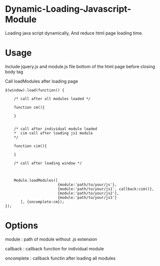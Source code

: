 Dynamic-Loading-Javascript-Module
=================================

Loading java script dynamically, And reduce html page loading time.

Usage
=====

Include jquery.js and module.js file bottom of the html page before closing body tag

<script type="text/javascript" src="js/module.js"></script>

Call loadModules after loading page
	
	$(window).load(function() {

		/* call after all modules loaded */
		
		function cm(){
		
		}
	
	
		/* call after individual module loaded
		*  cim call after loading js1 module
		*/
	
		function cim(){
		
		}

		/* call after loading window */

	
		
		Module.loadModules([
		                    {module:'path/to/your/js'},
		                    {module:'path/to/your/js1', callback:cim()},
		                    {module:'path/to/your/js2'},
		                    {module:'path/to/your/js3'}
		   ], {oncomplete:cm});
	});


Options
=======
module : path of module without .js extension 

callback : callback function for individual module

oncomplete : callback functin after loading all modules

